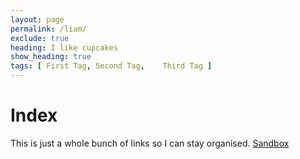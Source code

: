 ```yaml
---
layout: page
permalink: /liam/
exclude: true
heading: I like cupcakes
show_heading: true
tags: [ First Tag, Second Tag,    Third Tag ]
---
```


<html lang="en">
  <head>
    <meta charset="utf-8">
    <title>Index</title>
  </head>
  <body>
    <H1>Index</h1>
This is just a whole bunch of links so I can stay organised. 
<a href="../sandbox">Sandbox</a>

</body>
</html>
